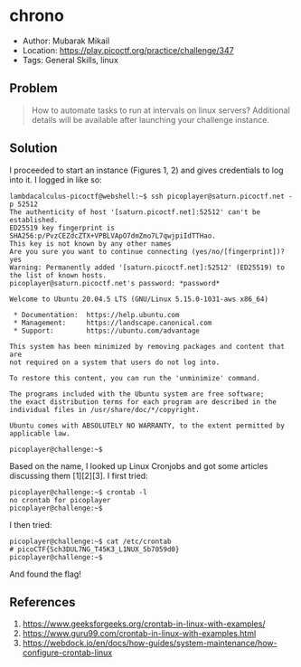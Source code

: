 # chrono

* Author: Mubarak Mikail
* Location: https://play.picoctf.org/practice/challenge/347
* Tags: General Skills, linux

## Problem

> How to automate tasks to run at intervals on linux servers? Additional details will be available after launching your challenge instance.

## Solution

I proceeded to start an instance (Figures 1, 2) and gives credentials to log into it. I logged in like so:

```
lambdacalculus-picoctf@webshell:~$ ssh picoplayer@saturn.picoctf.net -p 52512
The authenticity of host '[saturn.picoctf.net]:52512' can't be established.
ED25519 key fingerprint is SHA256:p/PvzCEZdcZTX+VPBLVApO7dmZmo7L7qwjpiIdTTHao.
This key is not known by any other names
Are you sure you want to continue connecting (yes/no/[fingerprint])? yes
Warning: Permanently added '[saturn.picoctf.net]:52512' (ED25519) to the list of known hosts.
picoplayer@saturn.picoctf.net's password: *password*

Welcome to Ubuntu 20.04.5 LTS (GNU/Linux 5.15.0-1031-aws x86_64)

 * Documentation:  https://help.ubuntu.com
 * Management:     https://landscape.canonical.com
 * Support:        https://ubuntu.com/advantage

This system has been minimized by removing packages and content that are
not required on a system that users do not log into.

To restore this content, you can run the 'unminimize' command.

The programs included with the Ubuntu system are free software;
the exact distribution terms for each program are described in the
individual files in /usr/share/doc/*/copyright.

Ubuntu comes with ABSOLUTELY NO WARRANTY, to the extent permitted by
applicable law.

picoplayer@challenge:~$ 

```

Based on the name, I looked up Linux Cronjobs and got some articles discussing them [1][2][3]. I first tried:

```
picoplayer@challenge:~$ crontab -l
no crontab for picoplayer
picoplayer@challenge:~$ 
```

I then tried:

```
picoplayer@challenge:~$ cat /etc/crontab
# picoCTF{Sch3DUL7NG_T45K3_L1NUX_5b7059d0}
picoplayer@challenge:~$ 
```

And found the flag!

## References

1. https://www.geeksforgeeks.org/crontab-in-linux-with-examples/
2. https://www.guru99.com/crontab-in-linux-with-examples.html
3. https://webdock.io/en/docs/how-guides/system-maintenance/how-configure-crontab-linux
